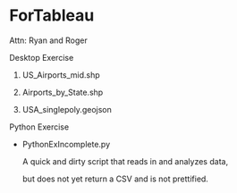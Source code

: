 # ForTableau
Attn: Ryan and Roger

Desktop Exercise

1) US_Airports_mid.shp

2) Airports_by_State.shp

3) USA_singlepoly.geojson

Python Exercise

- PythonExIncomplete.py 

  A quick and dirty script that reads in and analyzes data, 

  but does not yet return a CSV and is not prettified.
